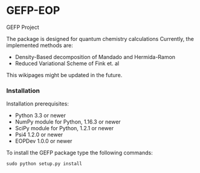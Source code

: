 GEFP-EOP
========

GEFP Project

The package is designed for quantum chemistry calculations
Currently, the implemented methods are:

* Density-Based decomposition of Mandado and Hermida-Ramon
* Reduced Variational Scheme of Fink et. al
   
This wikipages might be updated in the future.

### Installation ###

Installation prerequisites:
- Python 3.3 or newer
- NumPy module for Python, 1.16.3 or newer
- SciPy module for Python, 1.2.1 or newer
- Psi4 1.2.0 or newer
- EOPDev 1.0.0 or newer

To install the GEFP package type the following commands:
```
sudo python setup.py install
```
